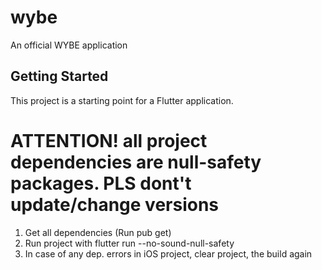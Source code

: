 # wybe

An official WYBE application

## Getting Started

This project is a starting point for a Flutter application.

# ATTENTION! all project dependencies are null-safety packages. PLS dont't update/change versions
1. Get all dependencies (Run pub get)
2. Run project with flutter run --no-sound-null-safety
3. In case of any dep. errors in iOS project, clear project, the build again
